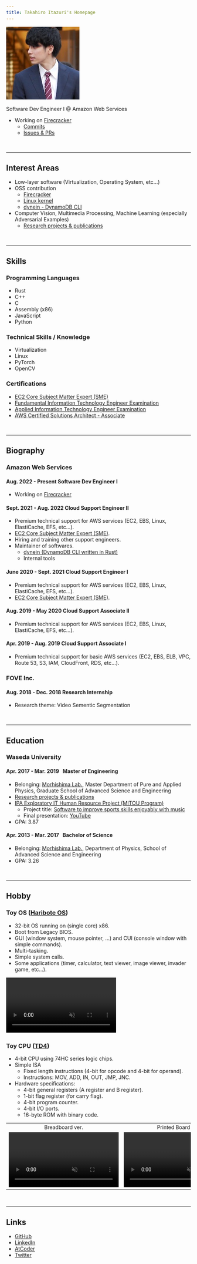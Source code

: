 ```yaml
---
title: Takahiro Itazuri's Homepage
---
```


![portrait](img/portrait.jpeg)

Software Dev Engineer I @ Amazon Web Services
- Working on [Firecracker](https://firecracker-microvm.github.io/)
	- [Commits](https://github.com/firecracker-microvm/firecracker/commits/main?author=zulinx86)
	- [Issues & PRs](https://github.com/firecracker-microvm/firecracker/issues?q=involves%3Azulinx86)


<br>

---

## Interest Areas
- Low-layer software (Virtualization, Operating System, etc...)
- OSS contribution
	- [Firecracker](https://github.com/firecracker-microvm/firecracker/commits/main?author=zulinx86)
	- [Linux kernel](https://git.kernel.org/pub/scm/linux/kernel/git/torvalds/linux.git/log/?qt=grep&q=Takahiro+Itazuri)
	- [dynein - DynamoDB CLI](https://github.com/awslabs/dynein/commits/main?author=zulinx86)
- Computer Vision, Multimedia Processing, Machine Learning (especially Adversarial Examples)
	- [Research projects & publications](/research.html)


<br>

---

## Skills
### Programming Languages
- Rust
- C++
- C
- Assembly (x86)
- JavaScript
- Python


### Technical Skills / Knowledge
- Virtualization
- Linux
- PyTorch
- OpenCV


### Certifications
- [EC2 Core Subject Matter Expert (SME)](https://www.credly.com/badges/8c7a45f3-0d7c-437e-a4b1-954ce17f911c/public_url)
- [Fundamental Information Technology Engineer Examination](https://www.jitec.ipa.go.jp/2_01english/02examcategories.html)
- [Applied Information Technology Engineer Examination](https://www.jitec.ipa.go.jp/2_01english/02examcategories.html)
- [AWS Certified Solutions Architect - Associate](https://aws.amazon.com/certification/certified-solutions-architect-associate/)


<br>

---

## Biography
### Amazon Web Services
#### Aug. 2022 - Present &#009; Software Dev Engineer I
- Working on [Firecracker](https://firecracker-microvm.github.io/)

#### Sept. 2021 - Aug. 2022 &#009; Cloud Support Engineer II
- Premium technical support for AWS services (EC2, EBS, Linux, ElastiCache, EFS, etc...).
- [EC2 Core Subject Matter Expert (SME)](https://www.credly.com/badges/8c7a45f3-0d7c-437e-a4b1-954ce17f911c/public_url).
- Hiring and training other support engineers.
- Maintainer of softwares.
	- [dynein (DynamoDB CLI written in Rust)](https://github.com/awslabs/dynein)
	- Internal tools

#### June 2020 - Sept. 2021 &#009; Cloud Support Engineer I
- Premium technical support for AWS services (EC2, EBS, Linux, ElastiCache, EFS, etc...).
- [EC2 Core Subject Matter Expert (SME)](https://www.credly.com/badges/8c7a45f3-0d7c-437e-a4b1-954ce17f911c/public_url).

#### Aug. 2019 - May 2020 &#009; Cloud Support Associate II
- Premium technical support for AWS services (EC2, EBS, Linux, ElastiCache, EFS, etc...).

#### Apr. 2019 - Aug. 2019 &#009; Cloud Support Associate I
- Premium technical support for basic AWS services (EC2, EBS, ELB, VPC, Route 53, S3, IAM, CloudFront, RDS, etc...).


### FOVE Inc.
#### Aug. 2018 - Dec. 2018 &#009; Research Internship
- Research theme: Video Sementic Segmentation


<br>

---

## Education
### Waseda University
#### Apr. 2017 - Mar. 2019 &nbsp; Master of Engineering
- Belonging: [Morhishima Lab.](http://www.mlab.phys.waseda.ac.jp/?lang=en), Master Department of Pure and Applied Physics, Graduate School of Advanced Science and Engineering
- [Research projects & publications](/research.html)
- [IPA Exploratory IT Human Resource Project (MITOU Program)](https://www.ipa.go.jp/english/humandev/third.html)
	- Project title: [Software to improve sports skills enjoyably with music](https://www.ipa.go.jp/jinzai/mitou/2017/gaiyou_ig-2.html)
	- Final presentation: [YouTube](https://www.youtube.com/watch?v=3AcnrROn8rk)
- GPA: 3.87

#### Apr. 2013 - Mar. 2017 &nbsp; Bachelor of Science
- Belonging: [Morhishima Lab.](http://www.mlab.phys.waseda.ac.jp/?lang=en), Department of Physics, School of Advanced Science and Engineering
- GPA: 3.26


<br>

---

## Hobby
### Toy OS ([Haribote OS](https://book.mynavi.jp/ec/products/detail/id=22078))
- 32-bit OS running on (single core) x86.
- Boot from Legacy BIOS.
- GUI (window system, mouse pointer, ...) and CUI (console window with simple commands).
- Multi-tasking.
- Simple system calls.
- Some applications (timer, calculator, text viewer, image viewer, invader game, etc...).

<video controls autoplay loop muted src="video/HariboteOS_QEMU.mp4"></video>


### Toy CPU ([TD4](https://book.mynavi.jp/ec/products/detail/id=22065))
- 4-bit CPU using 74HC series logic chips.
- Simple ISA
	- Fixed length instructions (4-bit for opcode and 4-bit for operand).
	- Instructions: MOV, ADD, IN, OUT, JMP, JNC.
- Hardware specifications:
	- 4-bit general registers (A register and B register).
	- 1-bit flag register (for carry flag).
	- 4-bit program counter.
	- 4-bit I/O ports.
	- 16-byte ROM with binary code.

<table>
	<tr>
		<td align="center">Breadboard ver.</td>
		<td align="center">Printed Board ver.</td>
		<td align="center">FPGA ver.</td>
	</tr>
	<tr>
		<td align="center"><video controls autoplay loop muted src="video/TD4_breadboard.mp4"></video></td>
		<td align="center"><video controls autoplay loop muted src="video/TD4_printed-board.mp4"></video></td>
		<td align="center"><video controls autoplay loop muted src="video/TD4_FPGA.mp4"></video></td>
	</tr>
</table>


<br>

---

## Links
- [GitHub](https://github.com/zulinx86)
- [LinkedIn](https://www.linkedin.com/in/takahiro-itazuri-b6567b148/)
- [AtCoder](https://atcoder.jp/users/zulinx86)
- [Twitter](https://twitter.com/zulinx86)

